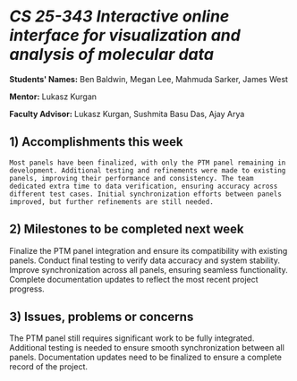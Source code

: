 # *CS 25-343 Interactive online interface for visualization and analysis of molecular data*

**Students' Names:** Ben Baldwin, Megan Lee, Mahmuda Sarker, James West

**Mentor:**
Lukasz Kurgan

**Faculty Advisor:**
Lukasz Kurgan, Sushmita Basu Das, Ajay Arya

## 1) Accomplishments this week ##
    Most panels have been finalized, with only the PTM panel remaining in development. Additional testing and refinements were made to existing panels, improving their performance and consistency. The team dedicated extra time to data verification, ensuring accuracy across different test cases. Initial synchronization efforts between panels improved, but further refinements are still needed.

## 2) Milestones to be completed next week ##
   Finalize the PTM panel integration and ensure its compatibility with existing panels. Conduct final testing to verify data accuracy and system stability. Improve synchronization across all panels, ensuring seamless functionality. Complete documentation updates to reflect the most recent project progress.

## 3) Issues, problems or concerns ##
   The PTM panel still requires significant work to be fully integrated. Additional testing is needed to ensure smooth synchronization between all panels. Documentation updates need to be finalized to ensure a complete record of the project.

